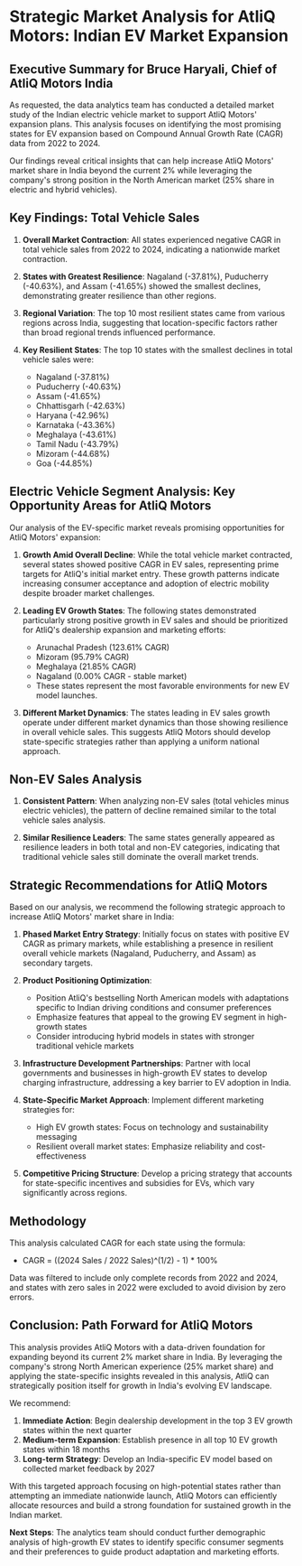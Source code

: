 # Strategic Market Analysis for AtliQ Motors: Indian EV Market Expansion

## Executive Summary for Bruce Haryali, Chief of AtliQ Motors India

As requested, the data analytics team has conducted a detailed market study of the Indian electric vehicle market to support AtliQ Motors' expansion plans. This analysis focuses on identifying the most promising states for EV expansion based on Compound Annual Growth Rate (CAGR) data from 2022 to 2024.

Our findings reveal critical insights that can help increase AtliQ Motors' market share in India beyond the current 2% while leveraging the company's strong position in the North American market (25% share in electric and hybrid vehicles).

## Key Findings: Total Vehicle Sales

1. **Overall Market Contraction**: All states experienced negative CAGR in total vehicle sales from 2022 to 2024, indicating a nationwide market contraction.

2. **States with Greatest Resilience**: Nagaland (-37.81%), Puducherry (-40.63%), and Assam (-41.65%) showed the smallest declines, demonstrating greater resilience than other regions.

3. **Regional Variation**: The top 10 most resilient states came from various regions across India, suggesting that location-specific factors rather than broad regional trends influenced performance.

4. **Key Resilient States**: The top 10 states with the smallest declines in total vehicle sales were:
   - Nagaland (-37.81%)
   - Puducherry (-40.63%)
   - Assam (-41.65%)
   - Chhattisgarh (-42.63%)
   - Haryana (-42.96%)
   - Karnataka (-43.36%)
   - Meghalaya (-43.61%)
   - Tamil Nadu (-43.79%)
   - Mizoram (-44.68%)
   - Goa (-44.85%)

## Electric Vehicle Segment Analysis: Key Opportunity Areas for AtliQ Motors

Our analysis of the EV-specific market reveals promising opportunities for AtliQ Motors' expansion:

1. **Growth Amid Overall Decline**: While the total vehicle market contracted, several states showed positive CAGR in EV sales, representing prime targets for AtliQ's initial market entry. These growth patterns indicate increasing consumer acceptance and adoption of electric mobility despite broader market challenges.

2. **Leading EV Growth States**: The following states demonstrated particularly strong positive growth in EV sales and should be prioritized for AtliQ's dealership expansion and marketing efforts:
   - Arunachal Pradesh (123.61% CAGR)
   - Mizoram (95.79% CAGR)
   - Meghalaya (21.85% CAGR)
   - Nagaland (0.00% CAGR - stable market)
   - These states represent the most favorable environments for new EV model launches.

3. **Different Market Dynamics**: The states leading in EV sales growth operate under different market dynamics than those showing resilience in overall vehicle sales. This suggests AtliQ Motors should develop state-specific strategies rather than applying a uniform national approach.

## Non-EV Sales Analysis

1. **Consistent Pattern**: When analyzing non-EV sales (total vehicles minus electric vehicles), the pattern of decline remained similar to the total vehicle sales analysis.

2. **Similar Resilience Leaders**: The same states generally appeared as resilience leaders in both total and non-EV categories, indicating that traditional vehicle sales still dominate the overall market trends.

## Strategic Recommendations for AtliQ Motors

Based on our analysis, we recommend the following strategic approach to increase AtliQ Motors' market share in India:

1. **Phased Market Entry Strategy**: Initially focus on states with positive EV CAGR as primary markets, while establishing a presence in resilient overall vehicle markets (Nagaland, Puducherry, and Assam) as secondary targets.

2. **Product Positioning Optimization**: 
   - Position AtliQ's bestselling North American models with adaptations specific to Indian driving conditions and consumer preferences
   - Emphasize features that appeal to the growing EV segment in high-growth states
   - Consider introducing hybrid models in states with stronger traditional vehicle markets

3. **Infrastructure Development Partnerships**: Partner with local governments and businesses in high-growth EV states to develop charging infrastructure, addressing a key barrier to EV adoption in India.

4. **State-Specific Market Approach**: Implement different marketing strategies for:
   - High EV growth states: Focus on technology and sustainability messaging
   - Resilient overall market states: Emphasize reliability and cost-effectiveness
   
5. **Competitive Pricing Structure**: Develop a pricing strategy that accounts for state-specific incentives and subsidies for EVs, which vary significantly across regions.

## Methodology

This analysis calculated CAGR for each state using the formula:
- CAGR = ((2024 Sales / 2022 Sales)^(1/2) - 1) * 100%

Data was filtered to include only complete records from 2022 and 2024, and states with zero sales in 2022 were excluded to avoid division by zero errors.

## Conclusion: Path Forward for AtliQ Motors

This analysis provides AtliQ Motors with a data-driven foundation for expanding beyond its current 2% market share in India. By leveraging the company's strong North American experience (25% market share) and applying the state-specific insights revealed in this analysis, AtliQ can strategically position itself for growth in India's evolving EV landscape.

We recommend:

1. **Immediate Action**: Begin dealership development in the top 3 EV growth states within the next quarter
2. **Medium-term Expansion**: Establish presence in all top 10 EV growth states within 18 months
3. **Long-term Strategy**: Develop an India-specific EV model based on collected market feedback by 2027

With this targeted approach focusing on high-potential states rather than attempting an immediate nationwide launch, AtliQ Motors can efficiently allocate resources and build a strong foundation for sustained growth in the Indian market.

**Next Steps**: The analytics team should conduct further demographic analysis of high-growth EV states to identify specific consumer segments and their preferences to guide product adaptation and marketing efforts.
